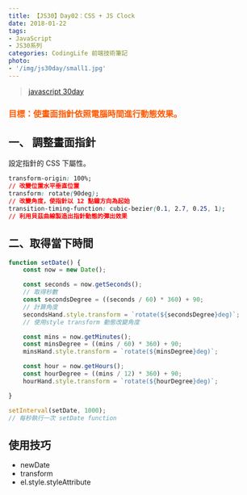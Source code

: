```yaml
---
title: 【JS30】Day02：CSS + JS Clock
date: 2018-01-22
tags:
- JavaScript
- JS30系列
categories: CodingLife 前端技術筆記
photo:
- '/img/js30day/small1.jpg'
---
```


> [javascript 30day](https://javascript30.com/)

<!-- more -->

### <span style="color:#ff5900">目標：使畫面指針依照電腦時間進行動態效果。</span>

## 一、 調整畫面指針

設定指針的 CSS 下屬性。

```css
transform-origin: 100%;
// 改變位置水平垂直位置
transform: rotate(90deg);
// 改變角度，使指針以 12 點鐘方向為起始
transition-timing-function: cubic-bezier(0.1, 2.7, 0.25, 1);
// 利用貝茲曲線製造出指針動態的彈出效果

```

## 二、取得當下時間

```js
function setDate() {
    const now = new Date();

    const seconds = now.getSeconds();
    // 取得秒數
    const secondsDegree = ((seconds / 60) * 360) + 90;
    // 計算角度
    secondsHand.style.transform = `rotate(${secondsDegree}deg)`;
    // 使用style transform 動態改變角度

    const mins = now.getMinutes();
    const minsDegree = ((mins / 60) * 360) + 90;
    minsHand.style.transform = `rotate(${minsDegree}deg)`;

    const hour = now.getHours();
    const hourDegree = ((mins / 12) * 360) + 90;
    hourHand.style.transform = `rotate(${hourDegree}deg)`;

}

setInterval(setDate, 1000);
// 每秒執行一次 setDate function
```
## 使用技巧

*   newDate
*   transform
*   el.style.styleAttribute
